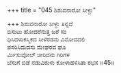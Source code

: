 +++
title = "045 ಶಿಶುವನಾರೋ ಸೀಳ್ದು"

+++
ಶಿಶುವನಾರೋ ಸೀಳ್ದು ತಿನ್ನದೆ   
ಬಿಸುಟು ಹೋದರೆನುತ್ತ ಜರೆ ಸಂ  
ಧಿಸಿದಳಾಕಸ್ಮಿಕದ ಸೀಳೆರಡನು ವಿನೋದದಲಿ   
ಪಸರಿಸಿದುದಸು ಮೇಘರವ ಘೂ  
ರ್ಮಿಸುವೋಲ್ ಚೀರಿದನು ಗಿರಿಗಳ   
ಬೆಸುಗೆ ಬಿಡೆ ನಡುವಿರುಳು ಕೋಳಾಹಳಿಸಿತಾ ರಭಸ     ॥45॥